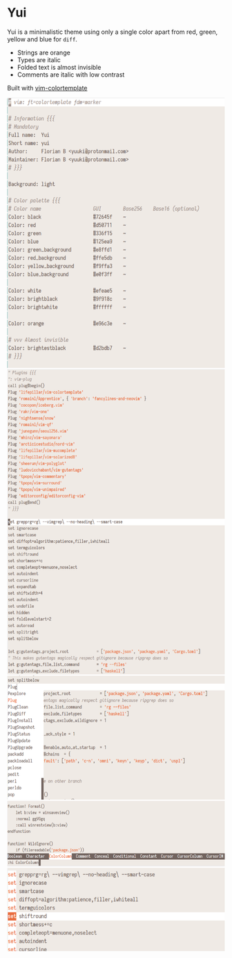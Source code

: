 # Yui

Yui is a minimalistic theme using only a single color apart from red, green, yellow and blue for `diff`.

- Strings are orange
- Types are italic
- Folded text is almost invisible
- Comments are italic with low contrast

Built with [vim-colortemplate](https://github.com/lifepillar/vim-colortemplate)

![Screenshot 1](./screen1.png)
![Screenshot 2](./screen2.png)
![Screenshot 3](./screen3.png)
![Screenshot 4](./screen4.png)
![Screenshot 5](./screen5.png)
